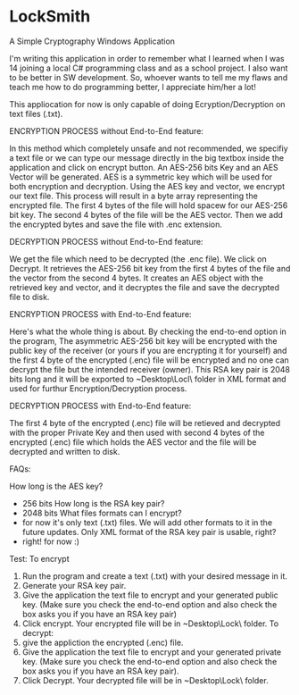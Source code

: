 # LockSmith
A Simple Cryptography Windows Application

I'm writing this application in order to remember what I learned when I was 14 joining a local C# programming class and as a school project. I also want to be better in SW development. So, whoever wants to tell me my flaws and teach me how to do programming better, I appreciate him/her a lot!


This appliocation for now is only capable of doing Ecryption/Decryption on text files (.txt).

ENCRYPTION PROCESS without End-to-End feature:
  
  In this method which completely unsafe and not recommended, we specifiy a text file or we can type our message directly in the big textbox inside the application and click on encrypt button. An AES-256 bits Key and an AES Vector will be generated. AES is a symmetric key which will be used for both encryption and decryption. Using the AES key and vector, we encrypt our text file. This process will result in a byte array representing the encrypted file. The first 4 bytes of the file will hold spacew for our AES-256 bit key. The second 4 bytes of the file will be the AES vector. Then we add the encrypted bytes and save the file with .enc extension.

DECRYPTION PROCESS without End-to-End feature:

  We get the file which need to be decrypted (the .enc file). We click on Decrypt. It retrieves the AES-256 bit key from the first 4 bytes of the file and the vector from the second 4 bytes. It creates an AES object with the retrieved key and vector, and it decryptes the file and save the decrypted file to disk.
  
  
ENCRYPTION PROCESS with End-to-End feature:

  Here's what the whole thing is about. By checking the end-to-end option in the program, The asymmetric AES-256 bit key will be encrypted with the public key of the receiver (or yours if you are encrypting it for yourself) and the first 4 byte of the encrypted (.enc) file will be encrypted and no one can decrypt the file but the intended receiver (owner). This RSA key pair is 2048 bits long and it will be exported to ~Desktop\Locl\ folder in XML format and used for furthur Encryption/Decryption process.
  
DECRYPTION PROCESS with End-to-End feature:

  The first 4 byte of the encrypted (.enc) file will be retieved and decrypted with the proper Private Key and then used with second 4 bytes of the encrypted (.enc) file which holds the AES vector and the file will be decrypted and written to disk.
  
  
FAQs:

How long is the AES key?
- 256 bits
How long is the RSA key pair?
- 2048 bits
What files formats can I encrypt?
- for now it's only text (.txt) files. We will add other formats to it in the future updates.
Only XML format of the RSA key pair is usable, right?
- right! for now :)


Test:
To encrypt
1. Run the program and create a text (.txt) with your desired message in it.
2. Generate your RSA key pair.
3. Give the application the text file to encrypt and your generated public key. (Make sure you check the end-to-end option and also check the box asks you if you have an RSA key pair)
4. Click encrypt. Your encrypted file will be in ~Desktop\Lock\ folder.
To decrypt:
1. give the appliction the encrypted (.enc) file.
2. Give the application the text file to encrypt and your generated private key. (Make sure you check the end-to-end option and also check the box asks you if you have an RSA key pair).
3. Click Decrypt. Your decrypted file will be in ~Desktop\Lock\ folder.
